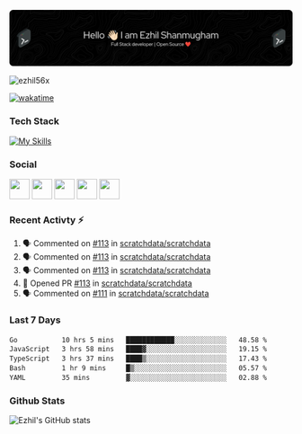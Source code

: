 ![Header](./header.png)

<p align="left"> <img src="https://komarev.com/ghpvc/?username=ezhil56x&label=Profile%20views&color=0e75b6&style=flat" alt="ezhil56x" /> </p>

[![wakatime](https://wakatime.com/badge/user/e780b5d2-6a76-4fde-a594-4ff159327ad3.svg)](https://wakatime.com/@e780b5d2-6a76-4fde-a594-4ff159327ad3)

### Tech Stack

[![My Skills](https://skillicons.dev/icons?i=c,cpp,py,java,kotlin,js,php,html,css,bootstrap,react,ts,nextjs,jquery,flask,nodejs,express,mysql,postgres,mongodb,docker,aws,firebase,vercel,cloudflare,jenkins,nginx,figma&theme=dark&perline=15)](https://skillicons.dev)

### Social

<p align="left">
	<a href="https://discord.com/users/ezhil56x" target="_blank" rel="noreferrer"
		><img
			src="https://skillicons.dev/icons?i=discord&theme=dark"
			width="36"
			height="36"
	/></a>
	<a href="https://www.github.com/ezhil56x" target="_blank" rel="noreferrer"
		><img
			src="https://skillicons.dev/icons?i=github&theme=dark"
			width="36"
			height="36"
	/></a>
	<a href="https://git.selfmade.ninja/ezhil930" target="_blank" rel="noreferrer"
		><img
			src="https://skillicons.dev/icons?i=git&theme=dark"
			width="36"
			height="36"
	/></a>
	<a
		href="https://www.linkedin.com/in/ezhilshanmugham"
		target="_blank"
		rel="noreferrer"
		><img
			src="https://skillicons.dev/icons?i=linkedin&theme=dark"
			width="36"
			height="36"
	/></a>
	<a href="https://www.twitter.com/ezhil56x" target="_blank" rel="noreferrer"
		><img
			src="https://skillicons.dev/icons?i=twitter&theme=dark"
			width="36"
			height="36"
	/></a>
</p>


### Recent Activty ⚡

<!--START_SECTION:activity-->
1. 🗣 Commented on [#113](https://github.com/scratchdata/scratchdata/pull/113#issuecomment-1995395911) in [scratchdata/scratchdata](https://github.com/scratchdata/scratchdata)
2. 🗣 Commented on [#113](https://github.com/scratchdata/scratchdata/pull/113#issuecomment-1995372174) in [scratchdata/scratchdata](https://github.com/scratchdata/scratchdata)
3. 🗣 Commented on [#113](https://github.com/scratchdata/scratchdata/pull/113#issuecomment-1995298758) in [scratchdata/scratchdata](https://github.com/scratchdata/scratchdata)
4. 💪 Opened PR [#113](https://github.com/scratchdata/scratchdata/pull/113) in [scratchdata/scratchdata](https://github.com/scratchdata/scratchdata)
5. 🗣 Commented on [#111](https://github.com/scratchdata/scratchdata/issues/111#issuecomment-1995130798) in [scratchdata/scratchdata](https://github.com/scratchdata/scratchdata)

<!--END_SECTION:activity-->

### Last 7 Days

<!--START_SECTION:waka-->

```txt
Go           10 hrs 5 mins   ████████████░░░░░░░░░░░░░   48.58 %
JavaScript   3 hrs 58 mins   ████▓░░░░░░░░░░░░░░░░░░░░   19.15 %
TypeScript   3 hrs 37 mins   ████▒░░░░░░░░░░░░░░░░░░░░   17.43 %
Bash         1 hr 9 mins     █▒░░░░░░░░░░░░░░░░░░░░░░░   05.57 %
YAML         35 mins         ▓░░░░░░░░░░░░░░░░░░░░░░░░   02.88 %
```

<!--END_SECTION:waka-->

### Github Stats

![Ezhil's GitHub stats](https://github-readme-stats.vercel.app/api?username=ezhil56x&theme=dark&show_icons=true)

